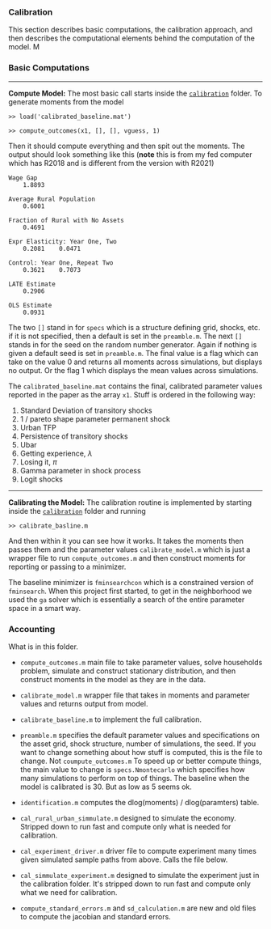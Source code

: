 ### Calibration

This section describes basic computations, the calibration approach, and then describes the computational elements behind the computation of the model. M

### Basic Computations
---
**Compute Model:** The most basic call starts inside the [``calibration``](https://github.com/mwaugh0328/final_migration/tree/main/calibration) folder. To generate moments from the model

```
>> load('calibrated_baseline.mat')

>> compute_outcomes(x1, [], [], vguess, 1)
```
Then it should compute everything and then spit out the moments. The output should look something like this (**note** this is from my fed computer which has R2018 and is different from the version with R2021)
```
Wage Gap
    1.8893

Average Rural Population
    0.6001

Fraction of Rural with No Assets
    0.4691

Expr Elasticity: Year One, Two
    0.2081    0.0471

Control: Year One, Repeat Two
    0.3621    0.7073

LATE Estimate
    0.2906

OLS Estimate
    0.0931
```
The two ``[]`` stand in for ``specs`` which is a structure defining grid, shocks, etc. if it is not specified, then a default is set in the ``preamble.m``. The next ``[]`` stands in for the seed on the random number generator. Again if nothing is given a default seed is set in ``preamble.m``. The  final value is a flag which can take on the value 0 and returns all moments across simulations, but displays no output. Or the flag 1 which displays the mean values across simulations.

The ``calibrated_baseline.mat`` contains the final, calibrated parameter values reported in the paper as the array ``x1``. Stuff is ordered in the following way:

1. Standard Deviation of transitory shocks
2. 1 / pareto shape parameter permanent shock
3. Urban TFP
4. Persistence of transitory shocks
5. Ubar
6. Getting experience, $\lambda$
7. Losing it, $\pi$
8. Gamma parameter in shock process
9. Logit shocks

---

**Calibrating the Model:** The calibration routine is implemented by starting inside the [``calibration``](https://github.com/mwaugh0328/final_migration/tree/main/calibration) folder and running
```
>> calibrate_basline.m
```
And then within it you can see how it works. It takes the moments then passes them and the parameter values ``calibrate_model.m`` which is just a wrapper file to run ``compute_outcomes.m`` and then construct moments for reporting or passing to a minimizer.

The baseline minimizer is ``fminsearchcon`` which is a constrained version of ``fminsearch``.  When this project first started, to get in the neighborhood we used the ``ga`` solver which is essentially a search of the entire parameter space in a smart way.

### Accounting

What is in this folder.

- ``compute_outcomes.m`` main file to take parameter values, solve households problem, simulate and construct stationary distribution, and then construct moments in the model as they are in the data.

- ``calibrate_model.m`` wrapper file that takes in moments and parameter values and returns output from model.

- ``calibrate_baseline.m`` to implement the full calibration.

- ``preamble.m`` specifies the default parameter values and specifications on the asset grid, shock structure, number of simulations, the seed. If you want to change something about how stuff is computed, this is the file to change. Not ``coumpute_outcomes.m`` To speed up or better compute things, the main value to change is ``specs.Nmontecarlo`` which specifies how many simulations to perform on top of things. The baseline when the model is calibrated is 30. But as low as 5 seems ok.

- ``identification.m`` computes the dlog(moments) / dlog(paramters) table.

- ``cal_rural_urban_simmulate.m`` designed to simulate the economy. Stripped down to run fast and compute only what is needed for calibration.

- ``cal_experiment_driver.m`` driver file to compute experiment many times given simulated sample paths from above. Calls the file below.

- ``cal_simmulate_experiment.m`` designed to simulate the experiment just in the calibration folder. It's stripped down to run fast and compute only what we need for calibration.

- ``compute_standard_errors.m`` and ``sd_calculation.m`` are new and old files to compute the jacobian and standard errors.  
